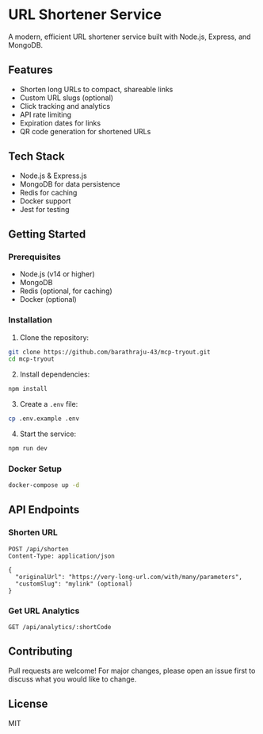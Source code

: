 # URL Shortener Service

A modern, efficient URL shortener service built with Node.js, Express, and MongoDB.

## Features

- Shorten long URLs to compact, shareable links
- Custom URL slugs (optional)
- Click tracking and analytics
- API rate limiting
- Expiration dates for links
- QR code generation for shortened URLs

## Tech Stack

- Node.js & Express.js
- MongoDB for data persistence
- Redis for caching
- Docker support
- Jest for testing

## Getting Started

### Prerequisites

- Node.js (v14 or higher)
- MongoDB
- Redis (optional, for caching)
- Docker (optional)

### Installation

1. Clone the repository:
```bash
git clone https://github.com/barathraju-43/mcp-tryout.git
cd mcp-tryout
```

2. Install dependencies:
```bash
npm install
```

3. Create a `.env` file:
```bash
cp .env.example .env
```

4. Start the service:
```bash
npm run dev
```

### Docker Setup

```bash
docker-compose up -d
```

## API Endpoints

### Shorten URL
```http
POST /api/shorten
Content-Type: application/json

{
  "originalUrl": "https://very-long-url.com/with/many/parameters",
  "customSlug": "mylink" (optional)
}
```

### Get URL Analytics
```http
GET /api/analytics/:shortCode
```

## Contributing

Pull requests are welcome! For major changes, please open an issue first to discuss what you would like to change.

## License

MIT